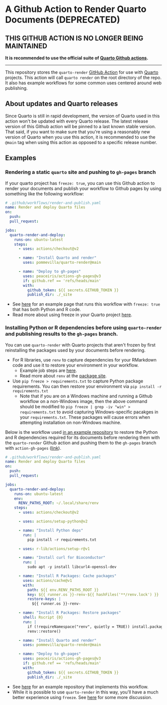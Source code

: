 # A Github Action to Render Quarto Documents (DEPRECATED)

## **THIS GITHUB ACTION IS NO LONGER BEING MAINTAINED**

 **It is recommended to use the official suite of [Quarto Github actions](https://github.com/quarto-dev/quarto-actions).**

---------------------------------------------------------

This repository stores the `quarto-render` [GitHub Action](https://github.com/features/actions) for use with [Quarto](https://quarto.org/) projects. This action will call `quarto render` on the root directory of the repo. It also has example workflows for some common uses centered around web publishing.

## About updates and Quarto releases

Since Quarto is still in rapid development, the version of Quarto used in this action won't be updated with every Quarto release. The latest release version of this Github action will be pinned to a last known stable version. That said, if you want to make sure that you're using a reasonably new version of Quarto when you use this action, it is recommended to use the `@main` tag when using this action as opposed to a specific release number.

## Examples

### Rendering a static `quarto` site and pushing to `gh-pages` branch

If your quarto project has `freeze: true`, you can use this Github action to render your documents and publish your workflow to Github pages by using something like the following workflow:

```yaml
# .github/workflows/render-and-publish.yaml
name: Render and deploy Quarto files
on:
  push:
  pull_request:

jobs:
  quarto-render-and-deploy:
    runs-on: ubuntu-latest
    steps:
      - uses: actions/checkout@v2

      - name: "Install Quarto and render"
        uses: pommevilla/quarto-render@main

      - name: "Deploy to gh-pages"
        uses: peaceiris/actions-gh-pages@v3
        if: github.ref == 'refs/heads/main'
        with:
          github_token: ${{ secrets.GITHUB_TOKEN }}
          publish_dir: ./_site
```

- See [here](https://github.com/pommevilla/friendly-dollop) for an example page that runs this workflow with `freeze: true` that has both Python and R code.
- Read more about using freeze in your Quarto project [here](https://quarto.org/docs/books/book-authoring.html?q=freeze#freezing).

### Installing Python or R dependencies before using `quarto-render` and publishing results to the `gh-pages` branch.

You can use `quarto-render` with Quarto projects that aren't frozen by first reinstalling the packages used by your documents before rendering.

- For R libraries, use `renv` to capture dependencies for your RMarkdown code and use it to restore your environment in your workflow.
  - Example job steps are [here](https://rstudio.github.io/renv/articles/ci.html#github-actions-1).
  - Read more about `renv` at the [package site](https://rstudio.github.io/renv/articles/renv.html).
- Use `pip freeze > requirements.txt` to capture Python package requirements. You can then restore your environment via `pip install -r requirements.txt`
  - Note that if you are on a Windows machine and running a Github workflow on a non-Windows image, then the above command should be modified to `pip freeze | grep -iv "win" > requirements.txt` to avoid capturing Windows-specific pacakges in your `requirements.txt`. These packages will cause errors when attempting installation on non-Windows machine.

Below is the workflow used [in an example repository](https://github.com/pommevilla/hinterland-harbor) to restore the Python and R dependencies required for its documents before rendering them with the `quarto-render` Github action and pushing them to the `gh-pages` branch with `action-gh-pages` ([link](https://github.com/peaceiris/actions-gh-pages)).

```yaml
# .github/workflows/render-and-publish.yaml
name: Render and deploy Quarto files
on:
  push:
  pull_request:

jobs:
  quarto-render-and-deploy:
    runs-on: ubuntu-latest
    env:
      RENV_PATHS_ROOT: ~/.local/share/renv
    steps:
      - uses: actions/checkout@v2

      - uses: actions/setup-python@v2

      - name: "Install Python deps"
        run: |
          pip install -r requirements.txt

      - uses: r-lib/actions/setup-r@v1

      - name: "Install curl for Bioconductor"
        run: |
          sudo apt -y install libcurl4-openssl-dev

      - name: "Install R Packages: Cache packages"
        uses: actions/cache@v1
        with:
          path: ${{ env.RENV_PATHS_ROOT }}
          key: ${{ runner.os }}-renv-${{ hashFiles('**/renv.lock') }}
          restore-keys: |
            ${{ runner.os }}-renv-

      - name: "Install R Packages: Restore packages"
        shell: Rscript {0}
        run: |
          if (!requireNamespace("renv", quietly = TRUE)) install.packages("renv")
          renv::restore()

      - name: "Install Quarto and render"
        uses: pommevilla/quarto-render@main

      - name: "Deploy to gh-pages"
        uses: peaceiris/actions-gh-pages@v3
        if: github.ref == 'refs/heads/main'
        with:
          github_token: ${{ secrets.GITHUB_TOKEN }}
          publish_dir: ./_site
```

- See [here](https://github.com/pommevilla/hinterland-harbor) for an example repository that implements this workflow.
- While it is possible to use `quarto-render` in this way, you'll have a much better experience using `freeze`. See [here](https://github.com/pommevilla/hinterland-harbor#you-should-probably-use-freeze) for some more discussion.
